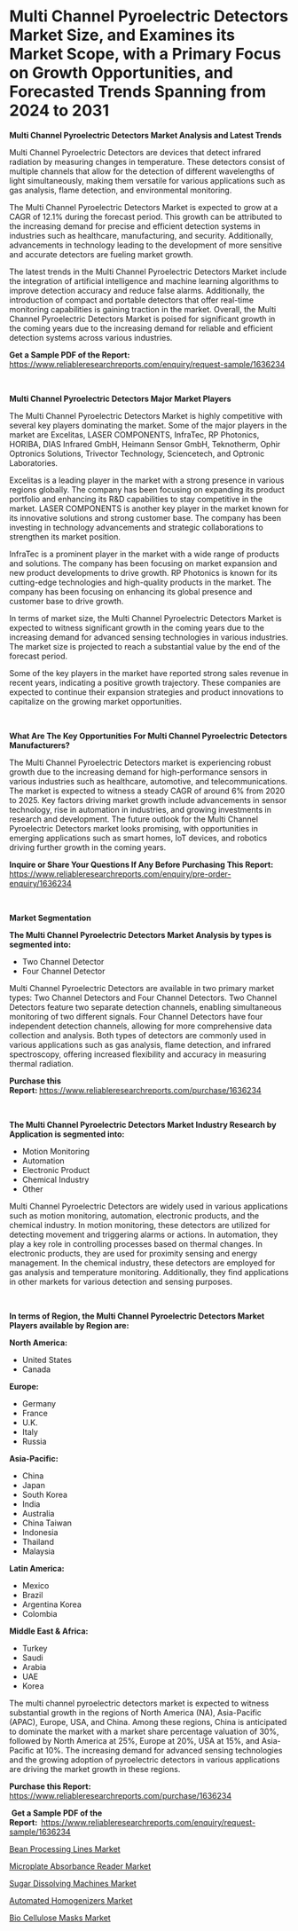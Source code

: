 <p><h1>Multi Channel Pyroelectric Detectors Market Size, and Examines its Market Scope, with a Primary Focus on Growth Opportunities, and Forecasted Trends Spanning from 2024 to 2031</h1></p><p><strong>Multi Channel Pyroelectric Detectors Market Analysis and Latest Trends</strong></p>
<p><p>Multi Channel Pyroelectric Detectors are devices that detect infrared radiation by measuring changes in temperature. These detectors consist of multiple channels that allow for the detection of different wavelengths of light simultaneously, making them versatile for various applications such as gas analysis, flame detection, and environmental monitoring.</p><p>The Multi Channel Pyroelectric Detectors Market is expected to grow at a CAGR of 12.1% during the forecast period. This growth can be attributed to the increasing demand for precise and efficient detection systems in industries such as healthcare, manufacturing, and security. Additionally, advancements in technology leading to the development of more sensitive and accurate detectors are fueling market growth.</p><p>The latest trends in the Multi Channel Pyroelectric Detectors Market include the integration of artificial intelligence and machine learning algorithms to improve detection accuracy and reduce false alarms. Additionally, the introduction of compact and portable detectors that offer real-time monitoring capabilities is gaining traction in the market. Overall, the Multi Channel Pyroelectric Detectors Market is poised for significant growth in the coming years due to the increasing demand for reliable and efficient detection systems across various industries.</p></p>
<p><strong>Get a Sample PDF of the Report:&nbsp;</strong> <a href="https://www.reliableresearchreports.com/enquiry/request-sample/1636234">https://www.reliableresearchreports.com/enquiry/request-sample/1636234</a></p>
<p>&nbsp;</p>
<p><strong>Multi Channel Pyroelectric Detectors Major Market Players</strong></p>
<p><p>The Multi Channel Pyroelectric Detectors Market is highly competitive with several key players dominating the market. Some of the major players in the market are Excelitas, LASER COMPONENTS, InfraTec, RP Photonics, HORIBA, DIAS Infrared GmbH, Heimann Sensor GmbH, Teknotherm, Ophir Optronics Solutions, Trivector Technology, Sciencetech, and Optronic Laboratories.</p><p>Excelitas is a leading player in the market with a strong presence in various regions globally. The company has been focusing on expanding its product portfolio and enhancing its R&D capabilities to stay competitive in the market. LASER COMPONENTS is another key player in the market known for its innovative solutions and strong customer base. The company has been investing in technology advancements and strategic collaborations to strengthen its market position.</p><p>InfraTec is a prominent player in the market with a wide range of products and solutions. The company has been focusing on market expansion and new product developments to drive growth. RP Photonics is known for its cutting-edge technologies and high-quality products in the market. The company has been focusing on enhancing its global presence and customer base to drive growth.</p><p>In terms of market size, the Multi Channel Pyroelectric Detectors Market is expected to witness significant growth in the coming years due to the increasing demand for advanced sensing technologies in various industries. The market size is projected to reach a substantial value by the end of the forecast period.</p><p>Some of the key players in the market have reported strong sales revenue in recent years, indicating a positive growth trajectory. These companies are expected to continue their expansion strategies and product innovations to capitalize on the growing market opportunities.</p></p>
<p>&nbsp;</p>
<p><strong>What Are The Key Opportunities For Multi Channel Pyroelectric Detectors Manufacturers?</strong></p>
<p><p>The Multi Channel Pyroelectric Detectors market is experiencing robust growth due to the increasing demand for high-performance sensors in various industries such as healthcare, automotive, and telecommunications. The market is expected to witness a steady CAGR of around 6% from 2020 to 2025. Key factors driving market growth include advancements in sensor technology, rise in automation in industries, and growing investments in research and development. The future outlook for the Multi Channel Pyroelectric Detectors market looks promising, with opportunities in emerging applications such as smart homes, IoT devices, and robotics driving further growth in the coming years.</p></p>
<p><strong>Inquire or Share Your Questions If Any Before Purchasing This Report:</strong> <a href="https://www.reliableresearchreports.com/enquiry/pre-order-enquiry/1636234">https://www.reliableresearchreports.com/enquiry/pre-order-enquiry/1636234</a></p>
<p>&nbsp;</p>
<p><strong>Market Segmentation</strong></p>
<p><strong>The Multi Channel Pyroelectric Detectors Market Analysis by types is segmented into:</strong></p>
<p><ul><li>Two Channel Detector</li><li>Four Channel Detector</li></ul></p>
<p><p>Multi Channel Pyroelectric Detectors are available in two primary market types: Two Channel Detectors and Four Channel Detectors. Two Channel Detectors feature two separate detection channels, enabling simultaneous monitoring of two different signals. Four Channel Detectors have four independent detection channels, allowing for more comprehensive data collection and analysis. Both types of detectors are commonly used in various applications such as gas analysis, flame detection, and infrared spectroscopy, offering increased flexibility and accuracy in measuring thermal radiation.</p></p>
<p><strong>Purchase this Report:&nbsp;</strong><a href="https://www.reliableresearchreports.com/purchase/1636234">https://www.reliableresearchreports.com/purchase/1636234</a></p>
<p>&nbsp;</p>
<p><strong>The Multi Channel Pyroelectric Detectors Market Industry Research by Application is segmented into:</strong></p>
<p><ul><li>Motion Monitoring</li><li>Automation</li><li>Electronic Product</li><li>Chemical Industry</li><li>Other</li></ul></p>
<p><p>Multi Channel Pyroelectric Detectors are widely used in various applications such as motion monitoring, automation, electronic products, and the chemical industry. In motion monitoring, these detectors are utilized for detecting movement and triggering alarms or actions. In automation, they play a key role in controlling processes based on thermal changes. In electronic products, they are used for proximity sensing and energy management. In the chemical industry, these detectors are employed for gas analysis and temperature monitoring. Additionally, they find applications in other markets for various detection and sensing purposes.</p></p>
<p>&nbsp;</p>
<p><strong>In terms of Region, the Multi Channel Pyroelectric Detectors Market Players available by Region are:</strong></p>
<p>
    <p> <strong> North America: </strong>
        <ul>
            <li>United States</li>
            <li>Canada</li>
        </ul>
        </p> 
    <p> <strong> Europe: </strong>
        <ul>
            <li>Germany</li>
            <li>France</li>
            <li>U.K.</li>
            <li>Italy</li>
            <li>Russia</li>
        </ul>
        </p> 
    <p> <strong> Asia-Pacific: </strong>
        <ul>
            <li>China</li>
            <li>Japan</li>
            <li>South Korea</li>
            <li>India</li>
            <li>Australia</li>
            <li>China Taiwan</li>
            <li>Indonesia</li>
            <li>Thailand</li>
            <li>Malaysia</li>
        </ul>
        </p> 
    <p> <strong> Latin America: </strong>
        <ul>
            <li>Mexico</li>
            <li>Brazil</li>
            <li>Argentina Korea</li>
            <li>Colombia</li>
        </ul>
        </p> 
    <p> <strong> Middle East & Africa: </strong>
        <ul>
            <li>Turkey</li>
            <li>Saudi</li>
            <li>Arabia</li>
            <li>UAE</li>
            <li>Korea</li>
        </ul>
    </p>
    </p>
<p><p>The multi channel pyroelectric detectors market is expected to witness substantial growth in the regions of North America (NA), Asia-Pacific (APAC), Europe, USA, and China. Among these regions, China is anticipated to dominate the market with a market share percentage valuation of 30%, followed by North America at 25%, Europe at 20%, USA at 15%, and Asia-Pacific at 10%. The increasing demand for advanced sensing technologies and the growing adoption of pyroelectric detectors in various applications are driving the market growth in these regions.</p></p>
<p><strong>Purchase this Report: </strong><a href="https://www.reliableresearchreports.com/purchase/1636234">https://www.reliableresearchreports.com/purchase/1636234</a></p>
<p>&nbsp;<strong>Get a Sample PDF of the Report:&nbsp;&nbsp;</strong><a href="https://www.reliableresearchreports.com/enquiry/request-sample/1636234">https://www.reliableresearchreports.com/enquiry/request-sample/1636234</a></p>
<p><strong></strong></p>
<p><p><a href="https://github.com/pjcfca/Market-Research-Report-List-1/blob/main/bean-processing-lines-market.md">Bean Processing Lines Market</a></p><p><a href="https://github.com/kathiaseamanalvaradovlprc2h/Market-Research-Report-List-1/blob/main/microplate-absorbance-reader-market.md">Microplate Absorbance Reader Market</a></p><p><a href="https://github.com/GroverBarry/Market-Research-Report-List-3/blob/main/sugar-dissolving-machines-market.md">Sugar Dissolving Machines Market</a></p><p><a href="https://github.com/wusalecollins540tpqoz/Market-Research-Report-List-1/blob/main/automated-homogenizers-market.md">Automated Homogenizers Market</a></p><p><a href="https://github.com/amae102299/Market-Research-Report-List-3/blob/main/bio-cellulose-masks-market.md">Bio Cellulose Masks Market</a></p></p>